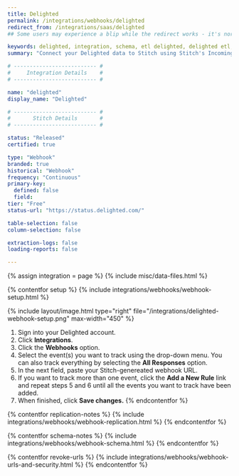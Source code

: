 ```yaml
---
title: Delighted
permalink: /integrations/webhooks/delighted
redirect_from: /integrations/saas/delighted
## Some users may experience a blip while the redirect works - it's normal.

keywords: delighted, integration, schema, etl delighted, delighted etl, delighted schema, stitch webhooks
summary: "Connect your Delighted data to Stitch using Stitch's Incoming Webhooks integration. In this guide, you'll find setup instructions, info about replication, and the data you can expect to see in your data warehouse."

# -------------------------- #
#     Integration Details    #
# -------------------------- #

name: "delighted"
display_name: "Delighted"

# -------------------------- #
#       Stitch Details       #
# -------------------------- #

status: "Released"
certified: true

type: "Webhook"
branded: true
historical: "Webhook"
frequency: "Continuous"
primary-key:
  defined: false
  field: 
tier: "Free"
status-url: "https://status.delighted.com/"

table-selection: false
column-selection: false

extraction-logs: false
loading-reports: false

---
```

{% assign integration = page %}
{% include misc/data-files.html %}

{% contentfor setup %}
{% include integrations/webhooks/webhook-setup.html %}

{% include layout/image.html type="right" file="/integrations/delighted-webhook-setup.png" max-width="450" %}

1. Sign into your Delighted account.
2. Click **Integrations**.
3. Click the **Webhooks** option.
4. Select the event(s) you want to track using the drop-down menu. You can also track everything by selecting the **All Responses** option.
5. In the next field, paste your Stitch-genereated webhook URL.
6. If you want to track more than one event, click the **Add a New Rule** link and repeat steps 5 and 6 until all the events you want to track have been added.
7. When finished, click **Save changes.**
{% endcontentfor %}



{% contentfor replication-notes %}
{% include integrations/webhooks/webhook-replication.html %}
{% endcontentfor %}



{% contentfor schema-notes %}
{% include integrations/webhooks/webhook-schema.html %}
{% endcontentfor %}



{% contentfor revoke-urls %}
{% include integrations/webhooks/webhook-urls-and-security.html %}
{% endcontentfor %}
